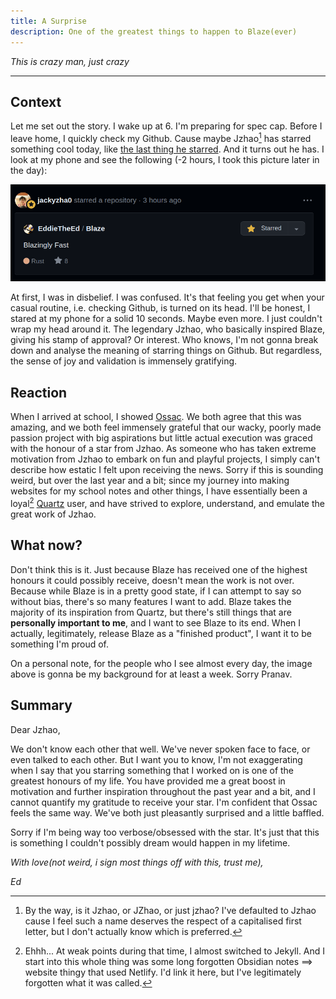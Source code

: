 ```yaml
---
title: A Surprise
description: One of the greatest things to happen to Blaze(ever)
---
```


*This is crazy man, just crazy*

***


## Context

Let me set out the story. I wake up at 6. I'm preparing for spec cap. Before I leave home, I quickly check my Github. Cause maybe Jzhao[^1] has starred something cool today, like [the last thing he starred](https://spacetimedb.com/). And it turns out he has. I look at my phone and see the following (-2 hours, I took this picture later in the day):

![](assets/bonkers.png)

At first, I was in disbelief. I was confused. It's that feeling you get when your casual routine, i.e. checking Github, is turned on its head. I'll be honest, I stared at my phone for a solid 10 seconds. Maybe even more. I just couldn't wrap my head around it. The legendary Jzhao, who basically inspired Blaze, giving his stamp of approval? Or interest. Who knows, I'm not gonna break down and analyse the meaning of starring things on Github. But regardless, the sense of joy and validation is immensely gratifying.

## Reaction

When I arrived at school, I showed [Ossac](https://github.com/notmario). We both agree that this was amazing, and we both feel immensely grateful that our wacky, poorly made passion project with big aspirations but little actual execution was graced with the honour of a star from Jzhao. As someone who has taken extreme motivation from Jzhao to embark on fun and playful projects, I simply can't describe how estatic I felt upon receiving the news. Sorry if this is sounding weird, but over the last year and a bit; since my journey into making websites for my school notes and other things, I have essentially been a loyal[^2] [Quartz](https://quartz.jzhao.xyz/) user, and have strived to explore, understand, and emulate the great work of Jzhao. 

## What now?

Don't think this is it. Just because Blaze has received one of the highest honours it could possibly receive, doesn't mean the work is not over. Because while Blaze is in a pretty good state, if I can attempt to say so without bias, there's so many features I want to add. Blaze takes the majority of its inspiration from Quartz, but there's still things that are **personally important to me**, and I want to see Blaze to its end. When I actually, legitimately, release Blaze as a "finished product", I want it to be something I'm proud of.

On a personal note, for the people who I see almost every day, the image above is gonna be my background for at least a week. Sorry Pranav.

## Summary

Dear Jzhao,

We don't know each other that well. We've never spoken face to face, or even talked to each other. But I want you to know, I'm not exaggerating when I say that you starring something that I worked on is one of the greatest honours of my life. You have provided me a great boost in motivation and further inspiration throughout the past year and a bit, and I cannot quantify my gratitude to receive your star. I'm confident that Ossac feels the same way. We've both just pleasantly surprised and a little baffled.

Sorry if I'm being way too verbose/obsessed with the star. It's just that this is something I couldn't possibly dream would happen in my lifetime.

*With love(not weird, i sign most things off with this, trust me),*

*Ed*

[^1]: By the way, is it Jzhao, or JZhao, or just jzhao? I've defaulted to Jzhao cause I feel such a name deserves the respect of a capitalised first letter, but I don't actually know which is preferred.
[^2]: Ehhh... At weak points during that time, I almost switched to Jekyll. And I start into this whole thing was some long forgotten Obsidian notes $\implies$ website thingy that used Netlify. I'd link it here, but I've legitimately forgotten what it was called.
